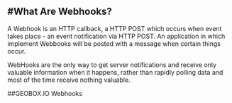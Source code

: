 #What Are Webhooks?
------------------

A Webhook is an HTTP callback, a HTTP POST which occurs when event takes place - an event notification via HTTP POST.
An application in which implement Webbooks will be posted with a message when certain things occur.


WebHooks are the only way to get server notifications and receive only valuable information when it happens, rather than rapidly polling data and most of the time receive nothing valuable.


##GEOBOX.IO Webhooks



